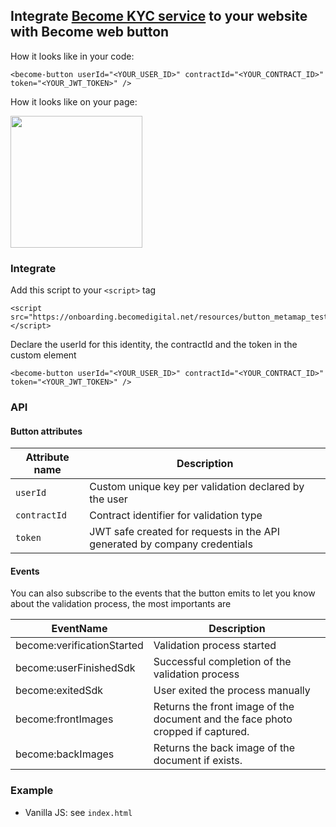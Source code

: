 ## Integrate [Become KYC service](https://becomedigital.net/) to your website with Become web button

How it looks like in your code:

```
<become-button userId="<YOUR_USER_ID>" contractId="<YOUR_CONTRACT_ID>" token="<YOUR_JWT_TOKEN>" />
```

How it looks like on your page:

<img src="https://gist.githubusercontent.com/Tyg0th/15c5131ef7d2b24b9effa97eb45dedce/raw/07a5e1f3e428bd1d32bfe2940591872e1ae1ec2d/become-button-example.jpg" width="211" />


### Integrate

Add this script to your `<script>` tag 

```
<script src="https://onboarding.becomedigital.net/resources/button_metamap_test.js"></script>
```

Declare the userId for this identity, the contractId and the token in the custom element

```
<become-button userId="<YOUR_USER_ID>" contractId="<YOUR_CONTRACT_ID>" token="<YOUR_JWT_TOKEN>" />
```

### API

#### Button attributes

| Attribute name | Description                                                                                     |
|----------------|-------------------------------------------------------------------------------------------------|
| `userId`     | Custom unique key per validation declared by the user                             |
| `contractId`     | Contract identifier for validation type |
| `token`     | JWT safe created for requests in the API generated by company credentials                             |


#### Events

You can also subscribe to the events that the button emits to let you know about the validation process, the most importants are

| EventName                  | Description                                     |
|----------------------------|-------------------------------------------------|
| become:verificationStarted | Validation process started                      |
| become:userFinishedSdk     | Successful completion of the validation process |
| become:exitedSdk           | User exited the process manually                |
| become:frontImages         | Returns the front image of the document and the face photo cropped if captured.             |
| become:backImages          | Returns the back image of the document if exists.               |


### Example

* Vanilla JS: see `index.html`
